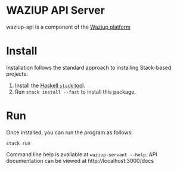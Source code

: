 WAZIUP API Server
=================

waziup-api is a component of the [Waziup platform](https://github.com/Waziup/Platform)

Install
=======

Installation follows the standard approach to installing Stack-based projects.

1. Install the [Haskell `stack` tool](http://docs.haskellstack.org/en/stable/README).
2. Run `stack install --fast` to install this package.

Run
===

Once installed, you can run the program as follows:
```
stack run
```

Command line help is available at `waziup-servant --help`.
API documentation can be viewed at http://localhost:3000/docs
